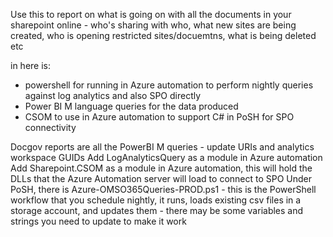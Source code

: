 Use this to report on what is going on with all the documents in your sharepoint online - who's sharing with who, what new sites are being created, who is opening restricted sites/docuemtns, what is being deleted etc 


in here is:

 - powershell for running in Azure automation to perform nightly queries against log analytics and also SPO directly
 - Power BI M language queries for the data produced
 - CSOM to use in Azure automation to support C# in PoSH for SPO connectivity

Docgov reports are all the PowerBI M queries - update URIs and analytics workspace GUIDs
Add LogAnalyticsQuery as a module in Azure automation
Add Sharepoint.CSOM as a module in Azure automation, this will hold the DLLs that the Azure Automation server will load to connect to SPO
Under PoSH, there is Azure-OMSO365Queries-PROD.ps1 - this is the PowerShell workflow that you schedule nightly, it runs, loads existing csv files in a storage account, and updates them - there may be some variables and strings you need to update to make it work
